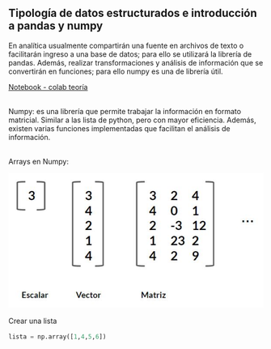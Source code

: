 ## Tipología de datos estructurados e introducción a pandas y numpy

En analítica usualmente compartirán una fuente en archivos de texto o facilitarán ingreso a una base de datos; para ello se utilizará la librería de pandas. Además, realizar transformaciones y análisis de información que se convertirán en funciones; para ello numpy es una de librería útil.

<a href="https://colab.research.google.com/drive/17g_LQhSBxK9MxN05jQg7KsKwlNIdEUDL?usp=sharing" target="_blank">Notebook - colab teoría</a>
<br/><br/>

Numpy: es una librería que permite trabajar la información en formato matricial. Similar a las lista de python, pero con mayor eficiencia. Además, existen varias funciones implementadas que facilitan el análisis de información.
<br/><br/>

Arrays en Numpy:

![](imgs/numpy_arrays.jpg)



Crear una lista
```python
lista = np.array([1,4,5,6])
```